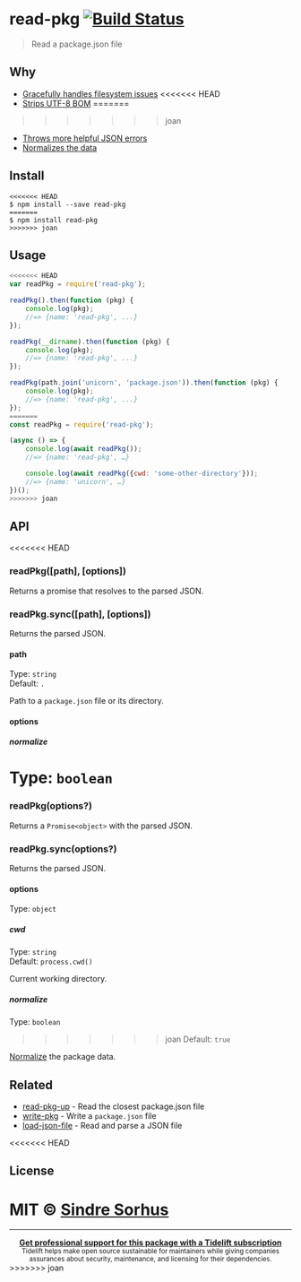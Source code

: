 # read-pkg [![Build Status](https://travis-ci.org/sindresorhus/read-pkg.svg?branch=master)](https://travis-ci.org/sindresorhus/read-pkg)

> Read a package.json file


## Why

- [Gracefully handles filesystem issues](https://github.com/isaacs/node-graceful-fs)
<<<<<<< HEAD
- [Strips UTF-8 BOM](https://github.com/sindresorhus/strip-bom)
=======
>>>>>>> joan
- [Throws more helpful JSON errors](https://github.com/sindresorhus/parse-json)
- [Normalizes the data](https://github.com/npm/normalize-package-data#what-normalization-currently-entails)


## Install

```
<<<<<<< HEAD
$ npm install --save read-pkg
=======
$ npm install read-pkg
>>>>>>> joan
```


## Usage

```js
<<<<<<< HEAD
var readPkg = require('read-pkg');

readPkg().then(function (pkg) {
	console.log(pkg);
	//=> {name: 'read-pkg', ...}
});

readPkg(__dirname).then(function (pkg) {
	console.log(pkg);
	//=> {name: 'read-pkg', ...}
});

readPkg(path.join('unicorn', 'package.json')).then(function (pkg) {
	console.log(pkg);
	//=> {name: 'read-pkg', ...}
});
=======
const readPkg = require('read-pkg');

(async () => {
	console.log(await readPkg());
	//=> {name: 'read-pkg', …}

	console.log(await readPkg({cwd: 'some-other-directory'}));
	//=> {name: 'unicorn', …}
})();
>>>>>>> joan
```


## API

<<<<<<< HEAD
### readPkg([path], [options])

Returns a promise that resolves to the parsed JSON.

### readPkg.sync([path], [options])

Returns the parsed JSON.

#### path

Type: `string`  
Default: `.`

Path to a `package.json` file or its directory.

#### options

##### normalize

Type: `boolean`  
=======
### readPkg(options?)

Returns a `Promise<object>` with the parsed JSON.

### readPkg.sync(options?)

Returns the parsed JSON.

#### options

Type: `object`

##### cwd

Type: `string`<br>
Default: `process.cwd()`

Current working directory.

##### normalize

Type: `boolean`<br>
>>>>>>> joan
Default: `true`

[Normalize](https://github.com/npm/normalize-package-data#what-normalization-currently-entails) the package data.


## Related

- [read-pkg-up](https://github.com/sindresorhus/read-pkg-up) - Read the closest package.json file
- [write-pkg](https://github.com/sindresorhus/write-pkg) - Write a `package.json` file
- [load-json-file](https://github.com/sindresorhus/load-json-file) - Read and parse a JSON file


<<<<<<< HEAD
## License

MIT © [Sindre Sorhus](http://sindresorhus.com)
=======
---

<div align="center">
	<b>
		<a href="https://tidelift.com/subscription/pkg/npm-read-pkg?utm_source=npm-read-pkg&utm_medium=referral&utm_campaign=readme">Get professional support for this package with a Tidelift subscription</a>
	</b>
	<br>
	<sub>
		Tidelift helps make open source sustainable for maintainers while giving companies<br>assurances about security, maintenance, and licensing for their dependencies.
	</sub>
</div>
>>>>>>> joan
